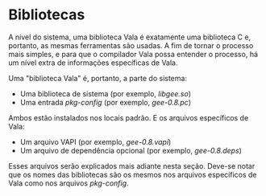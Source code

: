# Bibliotecas

A nível do sistema, uma biblioteca Vala é exatamente uma biblioteca C e, portanto, as mesmas ferramentas são usadas. A fim de tornar o processo mais simples, e para que o compilador Vala possa entender o processo, há um nível extra de informações específicas de Vala.

Uma "biblioteca Vala" é, portanto, a parte do sistema:

-   Uma biblioteca de sistema (por exemplo, *libgee.so*)
-   Uma entrada *pkg-config* (por exemplo, *gee-0.8.pc*)

Ambos estão instalados nos locais padrão. E os arquivos específicos de Vala:

-   Um arquivo VAPI (por exemplo, *gee-0.8.vapi*)
-   Um arquivo de dependência opcional (por exemplo, *gee-0.8.deps*)

Esses arquivos serão explicados mais adiante nesta seção. Deve-se notar que os nomes das bibliotecas são os mesmos nos arquivos específicos de Vala como nos arquivos *pkg-config*.
